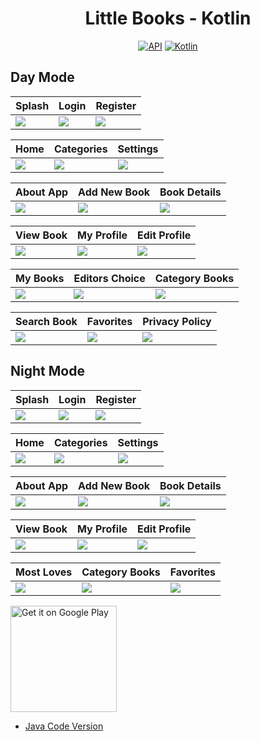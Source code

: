 <h1 align="center">Little Books - Kotlin</h1>

<p align="center">
  <a href="https://android-arsenal.com/api?level=24"><img alt="API" src="https://img.shields.io/badge/API-24%2B-brightgreen.svg?style=flat"/></a>
  <a href="https://kotlinlang.org"><img alt="Kotlin" src="https://img.shields.io/badge/Kotlin-1.9.22-blue"/></a>
</p>

## Day Mode
Splash | Login | Register 
--- | --- | --- | 
![](https://blogger.googleusercontent.com/img/b/R29vZ2xl/AVvXsEj_bgyI-bwGdC_jwRfsIsJfw6bLdDcyF_Oa8aoW2eGRtMx8RHBETRZyNdOGF5TVQ6udRJhJhJJGhyjIcT57kCl3NwWvmLSgpknGD3F3homXsLOq2ctyn9XExDUPjqfNtoNxZuR8tQV3wBooJUCQ6XwAocEwo3e_l8Q-BrPrS74BocAUrfyymJGHT1euGg/s900/day%20(1).jpg) | ![](https://blogger.googleusercontent.com/img/b/R29vZ2xl/AVvXsEjFhXrUZfzufXO79tL0daCKvoXIMnOx58Wp5G_HGIV3DXM-xBu5cLE2WyDeN48OgqR05AEWTgev9QFtkex6mZRztLIN2CAnLnqX5ikN9yCQOB5D4mUFUSebQ56jM82MUpvZmtLvpm8LCKyeW7VZ9MSsxJnNPXv8UmuMVP5LuK7nLj3_YdDtxgBrXhHhuQ/s900/day%20(2).jpg) | ![](https://blogger.googleusercontent.com/img/b/R29vZ2xl/AVvXsEj19t1xDtLTLUFHef40OaUx7sJTkNidixojLtnrDKSUZWXjQL3Xd-J6DJ4tzltk5hzF5hQ9aJlkLkU0_hLg2-NlKZ2XyA1kMijbBiNklDMbPq48_PMnLZmiOV_5ouoLmvTjq-fuAJNIdtSVX7JyY3ifrnUwmdU0x-iKaKVTMBGG-Kv8vKWXr22etivOcA/s900/day%20(3).jpg) | 

| Home | Categories | Settings
--- | --- | --- |
![](https://blogger.googleusercontent.com/img/b/R29vZ2xl/AVvXsEgye3s0zPBguAXeJZFKgPlDW41jIGjNAChOnYZ0Q3x2I0NH18nXCyJLgK46h6NxKVhjDT-71WneaWf6QUMNkoPpantNCUe9Dse-zMC6j425gd1RrMZvS8XsSq0DP35go1wB676XrrFFZu0gssMjYIrmPUEVMuH74qX_b7efIEZ6dLGhTo5Bou0V1NPNXg/s900/day%20(4).jpg) | ![](https://blogger.googleusercontent.com/img/b/R29vZ2xl/AVvXsEhR5wo8fS32Zl2Au6BSkgimvHcta6yvCpO2F7AqrvqA6aCz0NYO0PdyzAV7t1I020CN5RWVWWUxgBSbeBVrxOMwRUgpea0Uzd2KQ7Npe-Iycljxm8KoxBvLUz-Um3__0BqflfIhgy9rpVGiFuNDJmOI-n4BWE3uFk4qLzA5OEwTH5EKUzeribkOmy_-Qg/s900/day%20(5).jpg) | ![](https://blogger.googleusercontent.com/img/b/R29vZ2xl/AVvXsEgMJ6ydZ8jvIMFnbZpAZLl1dkx9PHBDYSBEMPXjc1DVLw6ZcW_GVD-1mE4d8s1-137ZzNgWrkE2k0d0JRrBPkriNuZbBeUFanwhdtyiRXl1eFHrn0A3ra2U262PgS4-zFNmBSZvtZ8FL4oDxD4gPtLm2KAM3zNBWddtx2d72VXmyrRfzdWPKyqQV0tLiw/s900/day%20(6).jpg) | 

| About App | Add New Book | Book Details 
--- | --- | --- | 
![](https://blogger.googleusercontent.com/img/b/R29vZ2xl/AVvXsEj9daH7fWcbptVePVQfWQ_y4tKwitNunsUy_eIobAEzS0LhG-MMFH5e0mNO1xajb248ME2NknBJfGNA9p1RQ9WmjgFndFyeVtSNHCsmxiEKgG-HRR_j8FDQql4w9rkPH5ETEvEps9Qgay4GZ8EL-yIsWBJ5WzFI4MM1AMPOxML1RZzd6I7vTgK6A14YHg/s900/day%20(7).jpg) | ![](https://blogger.googleusercontent.com/img/b/R29vZ2xl/AVvXsEj9LaG8Ojtr67DJSIKPS9fh87jPdN0qfLi6IYKBIhVQ_kow8Ei0igfG7MCRPqF2lRkqesCdEUXFcKgFxxmQONDpVo2E2iDl92Gzx-87C4jMzyRXwPsh1QmORfsNzgxFIhqngyYqDassB_ZxKh6SWk3Yow0V2vyohogw4crbBd9FtQ3grCidxMsbXoLzrw/s900/day%20(8).jpg) | ![](https://blogger.googleusercontent.com/img/b/R29vZ2xl/AVvXsEh31ZpmFpXiv7KeP8nma260GthP61zaUqJ0GYueCVAGe7IW4QZD4-hVbX2lW6zN3nl9581E88e1mLcs8upV-vGfSNiuEFahsxoiTt34ozvQ6NNYRyynmH7y7ipzFPM4GTFDZDfAChVNYbarn3kw0B74LDKLCN3dUhC4TrUFf26M-FctzW2Is7LXdESeEA/s900/day%20(9).jpg) | 

| View Book | My Profile | Edit Profile
--- | --- | --- |
![](https://blogger.googleusercontent.com/img/b/R29vZ2xl/AVvXsEjKJZHvY-ynaj2U6dPQ5YngKjOL7HAOoNjcGHtp_tfUdnCiULch126evojo5P6fF8ATfmQ8jqPwYyuSpwM_EvSvVikJnq0dx4_plf255-FcF0BcdLybQjbJwLzS8AHYXLpg7wRx2fP-QyjvsrzhTWYdpF-UOMnkntb2TZzfDPFZdcr6NRMCB-UzK1g4Ag/s900/day%20(10).jpg) | ![](https://blogger.googleusercontent.com/img/b/R29vZ2xl/AVvXsEg16HEPjt88iv89jdwOxFXklUHD4elNeLM-5UST1UQgOl86w87Aq5odzpDnsA5bs1T4p7m3ERbj60Csqy3_yBG3mF8bidzeIZy098gK-bzzpFhorbRsF66CAfRtbkcdFdbBw3gEtEp5e9FYQFFU5AjIK1JA_s_drskjf8_m2b6JAdJfjT3sPukBwRlv-g/s900/day%20(11).jpg) | ![](https://blogger.googleusercontent.com/img/b/R29vZ2xl/AVvXsEgCpdicQTZbZuuN1nyUPYcEjWocI0CR6LgPoMcWFn3wShDIPcVQBU6yCeD5u34uWby13gXpFoFFK1cflATsbz5JvJrNa6S9b5HI7mI-RRYu6xp7IOEgsa9w1cWM_W5NCwCqTnQN6Ga_2tu57sti-9KXVmGX3aLOdpV6-lZR0s8QcbC3isAwYDqs2AtT8w/s900/day%20(12).jpg) | 

| My Books | Editors Choice  | Category Books  
--- | --- | --- | 
![](https://blogger.googleusercontent.com/img/b/R29vZ2xl/AVvXsEi8YWpUW_wlYnxYCpGAzzLbcoGIKgqfUiNab34Acn96gxTCwgsxsv8tbikq0yyIBYzkk4gLV6HzbYXBSX2Sx5iDzZE19aBGhjDOYgVi9RT0LdEeo4_NKQQQurh5pZD8rRQu_TCMwP3XXM5ouFEg7zriYUgIFw6cJkdVC7m7S2Zm-SoN66zppT_vV6RGmA/s900/day%20(13).jpg) | ![](https://blogger.googleusercontent.com/img/b/R29vZ2xl/AVvXsEgFrgesobOvxHKonWK8sLx8oB31SOfisIaVRTImX5YhgoVyv8ydYNdb1qkoC_9dvOT9gGRJM6ktVSnmvVQZZYNdTqvdLRCg8zDnFdODHYUEUMYoCyosjUhizEKV3dSugXDpYOQOiTp_8Gki8kmBIxFORhvzUO0Aqg4R7VIFR38n4xfe4zvbQugF4rEtmg/s900/day%20(14).jpg) | ![](https://blogger.googleusercontent.com/img/b/R29vZ2xl/AVvXsEgFOfku0h1FGzv83a9Y-WKMPn2v6VIgEX1LJWUfQ3MInFhBRX9161KX9269vYA4GDaS6LXCC_YP6ztbcq7e4_WWwBoP84oh44DirYwvc4EtAeVVzO9kVdZ09oFIdl4mUqKThLeyPTFA40ffD-LlMa86KGrG5qqbTcfXCHtOpzm71hhZ2Z7BlUEUHzGh4Q/s900/day%20(15).jpg) | 

| Search Book | Favorites | Privacy Policy
--- | --- | --- |
![](https://blogger.googleusercontent.com/img/b/R29vZ2xl/AVvXsEjbxvs-n6-Uk-ayR4EwEaRxpc-_wc8JwvO8PQlIRMQyoBnDAhRZmtz9YOFTniEozJo4qz2rmkd0qrpO0Dj8xDpoz9vfn-zbzQOOFyal8aSJk0_CEuBOBoH4Xezqmszc8OXk3XDnqgMAa69cU4ug94aHhnCBFCUCMUY3aQbsYkuXNtm8qHSSLqiXjeXj_A/s900/day%20(16).jpg) | ![](https://blogger.googleusercontent.com/img/b/R29vZ2xl/AVvXsEhiMJJSrTdrBWtFB8mdZiS0wK5lJPAliEhDArk730Clxi-EVOLNREMgc7tqZtRLsxtt0erXxqlFKtB_jmiUMdUKBZg0B-ocV9yfPH9u6unKvJxSJVPqEVlSRqtwYo8Wj6O-A9PU95pcxM7YKEPwGzgJ2IXOetMiZzZ_s63VdwKa1fxCI4LEhIZQOXrrFw/s900/day%20(17).jpg) | ![](https://blogger.googleusercontent.com/img/b/R29vZ2xl/AVvXsEhRFCGPQpN6xjWCYR2YAknYMQylxpjxV9OtCSvuMjis5eY_KfFm7QJcG4LNCzXuFqsgRBkieiX0jzIXUXkz66K7-fBPBxC5w6ohgNmHRXe2lLCmO2Cs8yizsnhAMUe7jFyRFTnUiY5EEDIIwkB5lpjIOU5lavlahGql3z4IFSLsuT8e6cODhhd0HUrkMw/s900/day%20(18).jpg) | 

## Night Mode
Splash | Login | Register
--- | --- | --- | 
![](https://blogger.googleusercontent.com/img/b/R29vZ2xl/AVvXsEj_rW85LTAHQehwvxmtToOnmtnocybzj4npkvp-96Tu9qgrhfQgymVneeFRKXJVFWexbU19V9GIMIkhXcauILzKHEIWAuRGRhM_2NxnHq0rIlUmDNrBmYpCTjpxfGWj-Kndks_6IMw5kpreA4e8QJ_wJv5gf_cg6GV4fQSF6IOaS-_1u7pHpQ6KlwrNOA/s900/night%20(1).jpg) | ![](https://blogger.googleusercontent.com/img/b/R29vZ2xl/AVvXsEhkLiRv5gruMQAb1HvQ9PSMFlAm_6PEFoZ4utt9Cp2brHulQIF1M4eROSXVvp_fGf-MS1gCNXmvTCjWPQjsIRi9dj-hD6FPzMS8KE1NkgiGRrtR_bj2x6G3SeFWqPmuIThph6tS1l0Rh6PKot8N2mk8Ue5flBQ_xYlh5Hpn6oShi---K5ZDtUxtuN3Z0w/s900/night%20(2).jpg) | ![](https://blogger.googleusercontent.com/img/b/R29vZ2xl/AVvXsEiooklNN9bv5XZPCuhPE3IBMjyh_5XXdrPgfPqsw_pAk9fTApJkSL2HPdvxE6eGRc7Yg-azMHC5zeJtOCbeHDhjdvpfy92uepQTACB0Zlmpdha2g9WXxS4lRg4NOmhwGm6EYz39iA-2GPmYNWJHQ5-NnvV6UMRbYn-KdtXhq2S_xlG4iPdJoz6Tuysp3w/s900/night%20(3).jpg) | 

| Home | Categories | Settings
--- | --- | --- |
![](https://blogger.googleusercontent.com/img/b/R29vZ2xl/AVvXsEgyJM_zArA9zqBDVidhQK00o12LB9DDO4WzStrrVMX4U_wxyQmMmwqcvmX6Ze28H_u5ljyShvzGtKjtv2AegayseGM-DWPaCtw_l9dJ3ecSX732KPVP8TatCiSg2tMkU8bd0bGYLhhExOb9rtsoaZc9Et_xQlnYXktpgX7cz-kg8M6XnfCxzF3T6O_E1g/s900/night%20(4).jpg) | ![](https://blogger.googleusercontent.com/img/b/R29vZ2xl/AVvXsEiftf4ySNW3CLq3yvs_Rkgovui871_ENFZvDtR4M5iCyuiKvpzPOB8sJIcFf0l0PcrLASAwcrEox2W3i__7mp43-ob5OAivTVHvILoTMjjJxglgl6juqVLCrEI26iL-_P-0TaOkg1XxNvROYQfY6tlx5T-CNtl87RlOCDrHg8xRgxbbdXosZl4BmBYJpw/s900/night%20(5).jpg) | ![](https://blogger.googleusercontent.com/img/b/R29vZ2xl/AVvXsEiwtnR3gU0Mf0LLoo_IFjw9XMgb_Y8YPZu2EP5fnfaFnPlVg8D5Cn5GhuSid_cgNik8OlYZ0dkEe5z2nUWSLyqUPmyPMAvqHgEEcIS_8g36-FPVx1JQkmpwNzgB5jfQhatmjLIuShAJ2GFyXwIv9mRwVHHgzbuNGuE8miWiV8nXaRCHCYBQ6JheZyom_A/s900/night%20(6).jpg) | 

| About App | Add New Book | Book Details
--- | --- | --- | 
![](https://blogger.googleusercontent.com/img/b/R29vZ2xl/AVvXsEiqDhWroyNhOpTsPNd9UUJPzM2GMXsI86DhkSiGWFhXv74upu532oI-Dg1uS64f8PX4JjkIH0M-iOJo022hAuFGuUUPEu-Nq4c7_3LS8PkkljCwZrE9ZhMN2We-uhAeLOfIZ4muRJvxeJ_77FbNLXqtJB2In3orQDnR-ETNbXbJCYLYFz75QuiF9jVn4Q/s900/night%20(7).jpg) | ![](https://blogger.googleusercontent.com/img/b/R29vZ2xl/AVvXsEgIV3HvZ2sAEYeNJF6jRMe5qu-2JElXbtkcn5X5KBwqRmgAS8FRatB3Owyp_H82puPoow9_9tmrM0wUbNisr8VJ5UN8efXjkd-G4youm1T-cK4Zo-iybEIheoZkGfblMF6WB7O6XN8CaWUn1AQJfbqi9B7iaqziJ_WriLu2inhKz_WNJl6xo11tmy3pfw/s900/night%20(8).jpg) | ![](https://blogger.googleusercontent.com/img/b/R29vZ2xl/AVvXsEiUo-uX0vwm32CUlT-_zt5hlYM1dUKm4YT3XAKruQK23FodP05X8W2RtEt1UqJNM8TGG-Q_JIC1UnPoYcPBM2370VUMXB3l5MXluSSwgpFcBQJCOSYYPaQ-kS5HzTJOMquKFdQl8ekrV1cuPuLQVz2mfzLvG7cu7MEjBbruKm46jfXjqANSsUiEP7zB2Q/s900/night%20(9).jpg) | 

| View Book | My Profile | Edit Profile
--- | --- | --- |
![](https://blogger.googleusercontent.com/img/b/R29vZ2xl/AVvXsEjVLhA08FqE9gegxrRX6mG-_5NMlfdBHS3i-N76QoDYwxCil4JpgK2SY1gdfIS4rkkQJV1wuVhKdaCcEwHhQkpGW7YMAHiqv3wkW7F5TTo0Bm-1KAld4Oxktd7kEfhRPgbcq7vjH_aqBsz8q14mrFnyClr4QmrkNj-U_WDNc1YweGN72NrsLORPmBzkzQ/s900/night%20(10).jpg) | ![](https://blogger.googleusercontent.com/img/b/R29vZ2xl/AVvXsEibxBQv8srEL9Hog6ZftMK4frUXg2yPwCDzEBzVY5Y-wqZZSsCuGgQJ3pHBZ1AwPJXNGRjyl3-vc_GICaBoB0yHPY7UdSz2Mq9O_wa9lLc098yBg-xKM9nl7a12pR-zr85VJTJ9ibzfq82kWcQ0iuGYgGmcRmfva0gaihRENjGb86kPBkncPW9Sm8GoQA/s900/night%20(11).jpg) | ![](https://blogger.googleusercontent.com/img/b/R29vZ2xl/AVvXsEi2w7Vag4weEc0d6cp298sbgEIyDWE5cakJotJLO-cunqK1-0kXzXhvZtvxhbdSkmITk7S2T-9M6IcVDiERjwoE_yfDoErS7oy2MAUcUxu4UN-6zWA2RM92BjlRYjtK9indNINd-dwunaWrtjuJZEXcIzwBVZU4xp4itD6hoPvi7j2lL2g5uNsXPc5K7w/s900/night%20(12).jpg) | 

| Most Loves | Category Books | Favorites 
--- | --- | --- | 
![](https://blogger.googleusercontent.com/img/b/R29vZ2xl/AVvXsEgbo3Kl5yY2x4gbUwoISHEZf1pSXR3h0V-AUXGUXxIRGAwcGIhg9DbrQJyb5xGLhD4YFKTXvwct9b6GTLD2zF94FT3rbxKpI62G645v-MYvE4nBf6-_1lzxlDhk9-z2qhAabpc2j9HYhw79646OTxijvfR-oTmqghOgzXefj1g5yzUMPq3VS32OfiCAYg/s900/night%20(13).jpg) | ![](https://blogger.googleusercontent.com/img/b/R29vZ2xl/AVvXsEgHVLjqL699qxcf0QENDfc3f0zyGafhkfUSUJCgAO-2UtKeF7RKUPnYmozlj6jEe5vieHVnd9oIEdBa0FyH4hqXPdtcJZS7DuqMXXD_YobPTKx7q_KNiM_OIzGAt7tG3yQkCyupnNMErD9l3ZONMkglOg6X2FJD1jAtJoeX6dVNBMRq8C_8Xt6sOzK_-Q/s900/night%20(14).jpg) | ![](https://blogger.googleusercontent.com/img/b/R29vZ2xl/AVvXsEgfLgEsP1Je8HTAHVz3JDXUDF2V1P-knJedWCDo3Sz4Hy1sjwDew0ZH30T48ht30bjIA6n4Cs9Gwv5tlPR2NENuaTG2VWV_cSl_Pthlnvs4-gz5HZp2tMY5WNLCgqeopJL7SFE--BXrNXRu8lsvHtea6R4uaFSqlGWowN1pZwpw9yDiBhHsFBWqNwS4lg/s900/night%20(15).jpg) | 

<a href='https://play.google.com/store/apps/details?id=com.flatcode.littlebooks'><img alt='Get it on Google Play' src='https://play.google.com/intl/en_us/badges/images/generic/en_badge_web_generic.png' width="170px"/></a>
<br />

- [Java Code Version](https://github.com/selimdawa/LittleBooks/)
